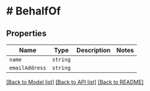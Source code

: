 # # BehalfOf



## Properties

Name | Type | Description | Notes
------------ | ------------- | ------------- | -------------
| `name` | ```string``` |   |  |
| `emailAddress` | ```string``` |   |  |

[[Back to Model list]](../README.md#models) [[Back to API list]](../README.md#api-endpoints) [[Back to README]](../README.md)
